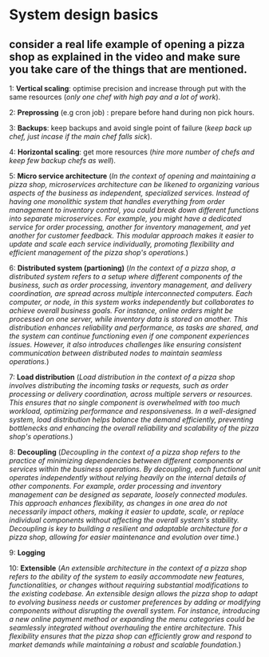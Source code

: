 # System design basics

## consider a real life example of opening a pizza shop as explained in the video and make sure you take care of the things that are mentioned.

1: **Vertical scaling**: optimise precision and increase through put with the same resources
(*only one chef with high pay and a lot of work*).

2: **Preprossing** (e.g cron job) : prepare before hand during non pick hours.

3: **Backups**: keep backups and avoid single point of failure
(*keep back up chef, just incase if the main chef falls sick*).

4: **Horizontal scaling**: get more resources 
(*hire more number of chefs and keep few backup chefs as well*).

5: **Micro service architecture**
(*In the context of opening and maintaining a pizza shop, microservices architecture can be likened to organizing various aspects of the business as independent, specialized services. Instead of having one monolithic system that handles everything from order management to inventory control, you could break down different functions into separate microservices. For example, you might have a dedicated service for order processing, another for inventory management, and yet another for customer feedback. This modular approach makes it easier to update and scale each service individually, promoting flexibility and efficient management of the pizza shop's operations.*)

6: **Distributed system (partioning)**
(*In the context of a pizza shop, a distributed system refers to a setup where different components of the business, such as order processing, inventory management, and delivery coordination, are spread across multiple interconnected computers. Each computer, or node, in this system works independently but collaborates to achieve overall business goals. For instance, online orders might be processed on one server, while inventory data is stored on another. This distribution enhances reliability and performance, as tasks are shared, and the system can continue functioning even if one component experiences issues. However, it also introduces challenges like ensuring consistent communication between distributed nodes to maintain seamless operations.*)

7: **Load distribution**
(*Load distribution in the context of a pizza shop involves distributing the incoming tasks or requests, such as order processing or delivery coordination, across multiple servers or resources. This ensures that no single component is overwhelmed with too much workload, optimizing performance and responsiveness. In a well-designed system, load distribution helps balance the demand efficiently, preventing bottlenecks and enhancing the overall reliability and scalability of the pizza shop's operations.*)

8: **Decoupling**
(*Decoupling in the context of a pizza shop refers to the practice of minimizing dependencies between different components or services within the business operations. By decoupling, each functional unit operates independently without relying heavily on the internal details of other components. For example, order processing and inventory management can be designed as separate, loosely connected modules. This approach enhances flexibility, as changes in one area do not necessarily impact others, making it easier to update, scale, or replace individual components without affecting the overall system's stability. Decoupling is key to building a resilient and adaptable architecture for a pizza shop, allowing for easier maintenance and evolution over time.*)

9: **Logging**

10: **Extensible**
(*An extensible architecture in the context of a pizza shop refers to the ability of the system to easily accommodate new features, functionalities, or changes without requiring substantial modifications to the existing codebase. An extensible design allows the pizza shop to adapt to evolving business needs or customer preferences by adding or modifying components without disrupting the overall system. For instance, introducing a new online payment method or expanding the menu categories could be seamlessly integrated without overhauling the entire architecture. This flexibility ensures that the pizza shop can efficiently grow and respond to market demands while maintaining a robust and scalable foundation.*)
